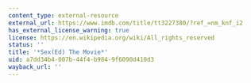 ```yaml
---
content_type: external-resource
external_url: https://www.imdb.com/title/tt3227380/?ref_=nm_knf_i2
has_external_license_warning: true
license: https://en.wikipedia.org/wiki/All_rights_reserved
status: ''
title: '*Sex(Ed) The Movie*'
uid: a7dd34b4-007b-44f4-b984-9f6090d410d3
wayback_url: ''
---
```

